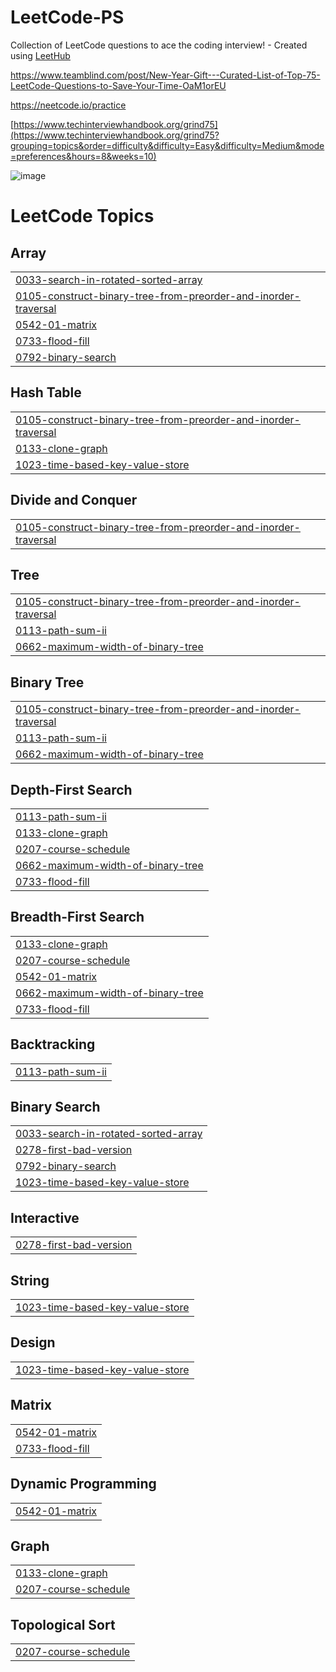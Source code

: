 # LeetCode-PS
Collection of LeetCode questions to ace the coding interview! - Created using [LeetHub](https://github.com/QasimWani/LeetHub)

https://www.teamblind.com/post/New-Year-Gift---Curated-List-of-Top-75-LeetCode-Questions-to-Save-Your-Time-OaM1orEU

https://neetcode.io/practice

[https://www.techinterviewhandbook.org/grind75](https://www.techinterviewhandbook.org/grind75?grouping=topics&order=difficulty&difficulty=Easy&difficulty=Medium&mode=preferences&hours=8&weeks=10)


![image](https://github.com/steam6879/Leethub/assets/24868796/b186ddf5-8939-495d-a8e3-2b1d231ad700)

<!---LeetCode Topics Start-->
# LeetCode Topics
## Array
|  |
| ------- |
| [0033-search-in-rotated-sorted-array](https://github.com/steam6879/Leethub/tree/master/0033-search-in-rotated-sorted-array) |
| [0105-construct-binary-tree-from-preorder-and-inorder-traversal](https://github.com/steam6879/Leethub/tree/master/0105-construct-binary-tree-from-preorder-and-inorder-traversal) |
| [0542-01-matrix](https://github.com/steam6879/Leethub/tree/master/0542-01-matrix) |
| [0733-flood-fill](https://github.com/steam6879/Leethub/tree/master/0733-flood-fill) |
| [0792-binary-search](https://github.com/steam6879/Leethub/tree/master/0792-binary-search) |
## Hash Table
|  |
| ------- |
| [0105-construct-binary-tree-from-preorder-and-inorder-traversal](https://github.com/steam6879/Leethub/tree/master/0105-construct-binary-tree-from-preorder-and-inorder-traversal) |
| [0133-clone-graph](https://github.com/steam6879/Leethub/tree/master/0133-clone-graph) |
| [1023-time-based-key-value-store](https://github.com/steam6879/Leethub/tree/master/1023-time-based-key-value-store) |
## Divide and Conquer
|  |
| ------- |
| [0105-construct-binary-tree-from-preorder-and-inorder-traversal](https://github.com/steam6879/Leethub/tree/master/0105-construct-binary-tree-from-preorder-and-inorder-traversal) |
## Tree
|  |
| ------- |
| [0105-construct-binary-tree-from-preorder-and-inorder-traversal](https://github.com/steam6879/Leethub/tree/master/0105-construct-binary-tree-from-preorder-and-inorder-traversal) |
| [0113-path-sum-ii](https://github.com/steam6879/Leethub/tree/master/0113-path-sum-ii) |
| [0662-maximum-width-of-binary-tree](https://github.com/steam6879/Leethub/tree/master/0662-maximum-width-of-binary-tree) |
## Binary Tree
|  |
| ------- |
| [0105-construct-binary-tree-from-preorder-and-inorder-traversal](https://github.com/steam6879/Leethub/tree/master/0105-construct-binary-tree-from-preorder-and-inorder-traversal) |
| [0113-path-sum-ii](https://github.com/steam6879/Leethub/tree/master/0113-path-sum-ii) |
| [0662-maximum-width-of-binary-tree](https://github.com/steam6879/Leethub/tree/master/0662-maximum-width-of-binary-tree) |
## Depth-First Search
|  |
| ------- |
| [0113-path-sum-ii](https://github.com/steam6879/Leethub/tree/master/0113-path-sum-ii) |
| [0133-clone-graph](https://github.com/steam6879/Leethub/tree/master/0133-clone-graph) |
| [0207-course-schedule](https://github.com/steam6879/Leethub/tree/master/0207-course-schedule) |
| [0662-maximum-width-of-binary-tree](https://github.com/steam6879/Leethub/tree/master/0662-maximum-width-of-binary-tree) |
| [0733-flood-fill](https://github.com/steam6879/Leethub/tree/master/0733-flood-fill) |
## Breadth-First Search
|  |
| ------- |
| [0133-clone-graph](https://github.com/steam6879/Leethub/tree/master/0133-clone-graph) |
| [0207-course-schedule](https://github.com/steam6879/Leethub/tree/master/0207-course-schedule) |
| [0542-01-matrix](https://github.com/steam6879/Leethub/tree/master/0542-01-matrix) |
| [0662-maximum-width-of-binary-tree](https://github.com/steam6879/Leethub/tree/master/0662-maximum-width-of-binary-tree) |
| [0733-flood-fill](https://github.com/steam6879/Leethub/tree/master/0733-flood-fill) |
## Backtracking
|  |
| ------- |
| [0113-path-sum-ii](https://github.com/steam6879/Leethub/tree/master/0113-path-sum-ii) |
## Binary Search
|  |
| ------- |
| [0033-search-in-rotated-sorted-array](https://github.com/steam6879/Leethub/tree/master/0033-search-in-rotated-sorted-array) |
| [0278-first-bad-version](https://github.com/steam6879/Leethub/tree/master/0278-first-bad-version) |
| [0792-binary-search](https://github.com/steam6879/Leethub/tree/master/0792-binary-search) |
| [1023-time-based-key-value-store](https://github.com/steam6879/Leethub/tree/master/1023-time-based-key-value-store) |
## Interactive
|  |
| ------- |
| [0278-first-bad-version](https://github.com/steam6879/Leethub/tree/master/0278-first-bad-version) |
## String
|  |
| ------- |
| [1023-time-based-key-value-store](https://github.com/steam6879/Leethub/tree/master/1023-time-based-key-value-store) |
## Design
|  |
| ------- |
| [1023-time-based-key-value-store](https://github.com/steam6879/Leethub/tree/master/1023-time-based-key-value-store) |
## Matrix
|  |
| ------- |
| [0542-01-matrix](https://github.com/steam6879/Leethub/tree/master/0542-01-matrix) |
| [0733-flood-fill](https://github.com/steam6879/Leethub/tree/master/0733-flood-fill) |
## Dynamic Programming
|  |
| ------- |
| [0542-01-matrix](https://github.com/steam6879/Leethub/tree/master/0542-01-matrix) |
## Graph
|  |
| ------- |
| [0133-clone-graph](https://github.com/steam6879/Leethub/tree/master/0133-clone-graph) |
| [0207-course-schedule](https://github.com/steam6879/Leethub/tree/master/0207-course-schedule) |
## Topological Sort
|  |
| ------- |
| [0207-course-schedule](https://github.com/steam6879/Leethub/tree/master/0207-course-schedule) |
<!---LeetCode Topics End-->
